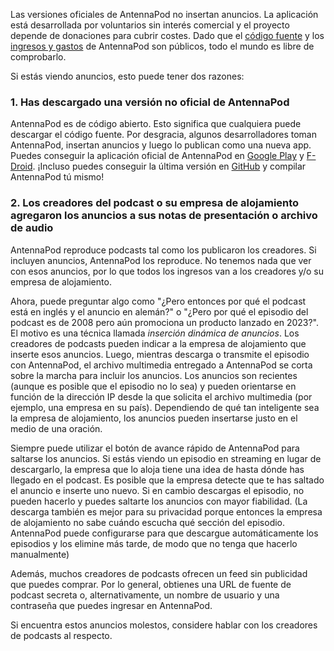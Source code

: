 Las versiones oficiales de AntennaPod no insertan anuncios. La aplicación está desarrollada por voluntarios sin interés comercial y el proyecto depende de donaciones para cubrir costes. Dado que el [código fuente](https://github.com/AntennaPod/AntennaPod) y los [ingresos y gastos](https://opencollective.com/antennapod#category-BUDGET) de AntennaPod son públicos, todo el mundo es libre de comprobarlo.

Si estás viendo anuncios, esto puede tener dos razones:

### 1. Has descargado una versión no oficial de AntennaPod

AntennaPod es de código abierto. Esto significa que cualquiera puede descargar el código fuente. Por desgracia, algunos desarrolladores toman AntennaPod, insertan anuncios y luego lo publican como una nueva app. Puedes conseguir la aplicación oficial de AntennaPod en [Google Play](https://play.google.com/store/apps/details?id=de.danoeh.antennapod) y [F-Droid](https://f-droid.org/packages/de.danoeh.antennapod/). ¡Incluso puedes conseguir la última versión en [GitHub](https://github.com/AntennaPod/AntennaPod/) y compilar AntennaPod tú mismo!

### 2. Los creadores del podcast o su empresa de alojamiento agregaron los anuncios a sus notas de presentación o archivo de audio

AntennaPod reproduce podcasts tal como los publicaron los creadores. Si incluyen anuncios, AntennaPod los reproduce. No tenemos nada que ver con esos anuncios, por lo que todos los ingresos van a los creadores y/o su empresa de alojamiento.

Ahora, puede preguntar algo como "¿Pero entonces por qué el podcast está en inglés y el anuncio en alemán?" o "¿Pero por qué el episodio del podcast es de 2008 pero aún promociona un producto lanzado en 2023?". El motivo es una técnica llamada *inserción dinámica de anuncios*. Los creadores de podcasts pueden indicar a la empresa de alojamiento que inserte esos anuncios. Luego, mientras descarga o transmite el episodio con AntennaPod, el archivo multimedia entregado a AntennaPod se corta sobre la marcha para incluir los anuncios. Los anuncios son recientes (aunque es posible que el episodio no lo sea) y pueden orientarse en función de la dirección IP desde la que solicita el archivo multimedia (por ejemplo, una empresa en su país). Dependiendo de qué tan inteligente sea la empresa de alojamiento, los anuncios pueden insertarse justo en el medio de una oración.

Siempre puede utilizar el botón de avance rápido de AntennaPod para saltarse los anuncios. Si estás viendo un episodio en streaming en lugar de descargarlo, la empresa que lo aloja tiene una idea de hasta dónde has llegado en el podcast. Es posible que la empresa detecte que te has saltado el anuncio e inserte uno nuevo. Si en cambio descargas el episodio, no pueden hacerlo y puedes saltarte los anuncios con mayor fiabilidad. (La descarga también es mejor para su privacidad porque entonces la empresa de alojamiento no sabe cuándo escucha qué sección del episodio. AntennaPod puede configurarse para que descargue automáticamente los episodios y los elimine más tarde, de modo que no tenga que hacerlo manualmente)

Además, muchos creadores de podcasts ofrecen un feed sin publicidad que puedes comprar. Por lo general, obtienes una URL de fuente de podcast secreta o, alternativamente, un nombre de usuario y una contraseña que puedes ingresar en AntennaPod.

Si encuentra estos anuncios molestos, considere hablar con los creadores de podcasts al respecto.

